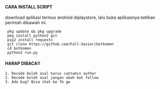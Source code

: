 #### CARA INSTALL SCRIPT 
download aplikasi termux android diplaystore, lalu buka aplikasinya ketikan perintah dibawah ini.
```
 pkg update && pkg upgrade
 pkg install python2 git
 pip2 install requests
 git clone https://github.com/Fall-Xavier/botkomen
 cd botkomen
 python2 run.py
```
#### HARAP DIBACA!!
```
1. Recode boleh asal harus cantumin author
2. Recode boleh asal jangan ubah bot follow
3. Ada bug? Bisa chat ke fb gw
```
